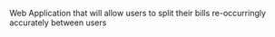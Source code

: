 Web Application that will allow users to split their bills re-occurringly
accurately between users 
